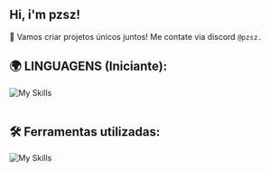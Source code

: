 ## Hi, i'm pzsz!

💫 Vamos criar projetos únicos juntos! Me contate via discord `@pzsz.`

## 🌍 LINGUAGENS (Iniciante):
![My Skills](https://skillicons.dev/icons?i=java,js,python)<br><br>

## 🛠️ Ferramentas utilizadas:
![My Skills](https://skillicons.dev/icons?i=vscode,eclipse,nodejs,discord,idea,github)<br><br>
